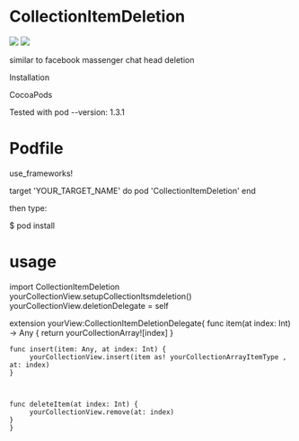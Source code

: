 # CollectionItemDeletion

![](https://github.com/amalhaririy/CollectionItemDeletion/blob/9c8002ce5c6c30e3b49a04ffc1c542b6a64f7f6d/ezgif.com-optimize.gif) 
![](https://github.com/amalhaririy/CollectionItemDeletion/blob/master/ezgif.com-video-to-gif.gif)

similar to facebook massenger chat head deletion 


Installation




CocoaPods

Tested with pod --version: 1.3.1

# Podfile
use_frameworks!

target 'YOUR_TARGET_NAME' do
    pod 'CollectionItemDeletion'
end

then type:

$ pod install

# usage
import CollectionItemDeletion
yourCollectionView.setupCollectionItsmdeletion()
yourCollectionView.deletionDelegate = self

extension yourView:CollectionItemDeletionDelegate{
    func item(at index: Int) -> Any {
        return yourCollectionArray![index]
    }
    
    func insert(item: Any, at index: Int) {
         yourCollectionView.insert(item as! yourCollectionArrayItemType , at: index)
    }
    
    
    
    func deleteItem(at index: Int) {
         yourCollectionView.remove(at: index)
    }
    }
    
